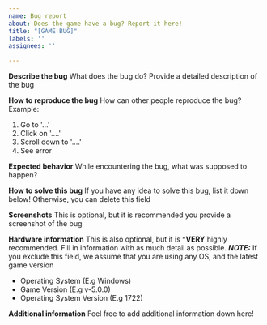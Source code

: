 ```yaml
---
name: Bug report
about: Does the game have a bug? Report it here!
title: "[GAME BUG]"
labels: ''
assignees: ''

---
```


**Describe the bug**
What does the bug do? Provide a detailed description of the bug

**How to reproduce the bug**
How can other people reproduce the bug?
Example: 
1. Go to '...'
2. Click on '....'
3. Scroll down to '....'
4. See error

**Expected behavior**
While encountering the bug, what was supposed to happen?

**How to solve this bug**
If you have any idea to solve this bug, list it down below! Otherwise, you can delete this field

**Screenshots**
This is optional, but it is recommended you provide a screenshot of the bug

**Hardware information**
This is also optional, but it is ***VERY** highly recommended. Fill in information with as much detail as possible. ***NOTE:*** If you exclude this field, we assume that you are using any OS, and the latest game version
 - Operating System (E.g Windows)
 - Game Version (E.g v-5.0.0)
 - Operating System Version (E.g 1722)

**Additional information**
Feel free to add additional information down here!
